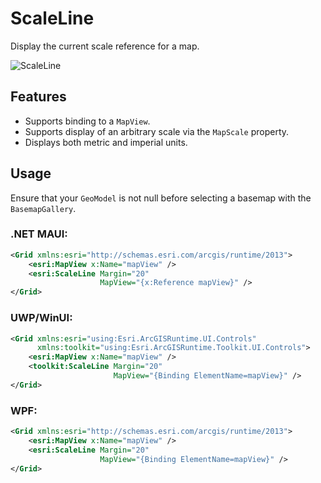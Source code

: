 # ScaleLine

Display the current scale reference for a map.

![ScaleLine](https://user-images.githubusercontent.com/1378165/73390077-3debb900-428a-11ea-8b2f-dfd4914a637e.png)

## Features

- Supports binding to a `MapView`.
- Supports display of an arbitrary scale via the `MapScale` property.
- Displays both metric and imperial units.

## Usage

Ensure that your `GeoModel` is not null before selecting a basemap with the `BasemapGallery`.

### .NET MAUI:

```xml
<Grid xmlns:esri="http://schemas.esri.com/arcgis/runtime/2013">
    <esri:MapView x:Name="mapView" />
    <esri:ScaleLine Margin="20"
                    MapView="{x:Reference mapView}" />
</Grid>
```

### UWP/WinUI:

```xml
<Grid xmlns:esri="using:Esri.ArcGISRuntime.UI.Controls"
      xmlns:toolkit="using:Esri.ArcGISRuntime.Toolkit.UI.Controls">
    <esri:MapView x:Name="mapView" />
    <toolkit:ScaleLine Margin="20" 
                       MapView="{Binding ElementName=mapView}" />
</Grid>
```

### WPF:

```xml
<Grid xmlns:esri="http://schemas.esri.com/arcgis/runtime/2013">
    <esri:MapView x:Name="mapView" />
    <esri:ScaleLine Margin="20"
                    MapView="{Binding ElementName=mapView}" />
</Grid>
```
